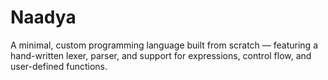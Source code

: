 # Naadya
A minimal, custom programming language built from scratch — featuring a hand-written lexer, parser, and support for expressions, control flow, and user-defined functions.
